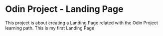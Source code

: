 # Odin Project - Landing Page
This project is about creating a Landing Page related with the Odin Project learning path.
This is my first Landing Page
